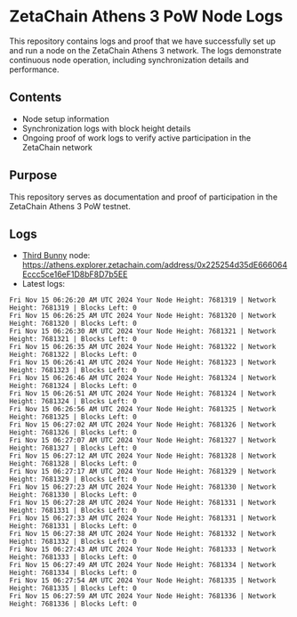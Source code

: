 # ZetaChain Athens 3 PoW Node Logs
This repository contains logs and proof that we have successfully set up and run a node on the ZetaChain Athens 3 network. The logs demonstrate continuous node operation, including synchronization details and performance.

## Contents
- Node setup information
- Synchronization logs with block height details
- Ongoing proof of work logs to verify active participation in the ZetaChain network

## Purpose
This repository serves as documentation and proof of participation in the ZetaChain Athens 3 PoW testnet.

## Logs

- [Third Bunny](https://thirdbunny.xyz/) node: https://athens.explorer.zetachain.com/address/0x225254d35dE666064Eccc5ce16eF1D8bF8D7b5EE
- Latest logs:
```
Fri Nov 15 06:26:20 AM UTC 2024 Your Node Height: 7681319 | Network Height: 7681319 | Blocks Left: 0
Fri Nov 15 06:26:25 AM UTC 2024 Your Node Height: 7681320 | Network Height: 7681320 | Blocks Left: 0
Fri Nov 15 06:26:30 AM UTC 2024 Your Node Height: 7681321 | Network Height: 7681321 | Blocks Left: 0
Fri Nov 15 06:26:35 AM UTC 2024 Your Node Height: 7681322 | Network Height: 7681322 | Blocks Left: 0
Fri Nov 15 06:26:41 AM UTC 2024 Your Node Height: 7681323 | Network Height: 7681323 | Blocks Left: 0
Fri Nov 15 06:26:46 AM UTC 2024 Your Node Height: 7681324 | Network Height: 7681324 | Blocks Left: 0
Fri Nov 15 06:26:51 AM UTC 2024 Your Node Height: 7681324 | Network Height: 7681324 | Blocks Left: 0
Fri Nov 15 06:26:56 AM UTC 2024 Your Node Height: 7681325 | Network Height: 7681325 | Blocks Left: 0
Fri Nov 15 06:27:02 AM UTC 2024 Your Node Height: 7681326 | Network Height: 7681326 | Blocks Left: 0
Fri Nov 15 06:27:07 AM UTC 2024 Your Node Height: 7681327 | Network Height: 7681327 | Blocks Left: 0
Fri Nov 15 06:27:12 AM UTC 2024 Your Node Height: 7681328 | Network Height: 7681328 | Blocks Left: 0
Fri Nov 15 06:27:17 AM UTC 2024 Your Node Height: 7681329 | Network Height: 7681329 | Blocks Left: 0
Fri Nov 15 06:27:23 AM UTC 2024 Your Node Height: 7681330 | Network Height: 7681330 | Blocks Left: 0
Fri Nov 15 06:27:28 AM UTC 2024 Your Node Height: 7681331 | Network Height: 7681331 | Blocks Left: 0
Fri Nov 15 06:27:33 AM UTC 2024 Your Node Height: 7681331 | Network Height: 7681331 | Blocks Left: 0
Fri Nov 15 06:27:38 AM UTC 2024 Your Node Height: 7681332 | Network Height: 7681332 | Blocks Left: 0
Fri Nov 15 06:27:43 AM UTC 2024 Your Node Height: 7681333 | Network Height: 7681333 | Blocks Left: 0
Fri Nov 15 06:27:49 AM UTC 2024 Your Node Height: 7681334 | Network Height: 7681334 | Blocks Left: 0
Fri Nov 15 06:27:54 AM UTC 2024 Your Node Height: 7681335 | Network Height: 7681335 | Blocks Left: 0
Fri Nov 15 06:27:59 AM UTC 2024 Your Node Height: 7681336 | Network Height: 7681336 | Blocks Left: 0
```
